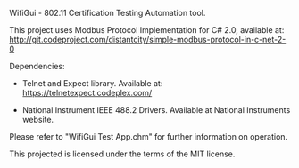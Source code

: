 WifiGui - 802.11 Certification Testing Automation tool.

This project uses Modbus Protocol Implementation for C# 2.0, available at: http://git.codeproject.com/distantcity/simple-modbus-protocol-in-c-net-2-0

Dependencies:
* Telnet and Expect library. Available at:
https://telnetexpect.codeplex.com/

* National Instrument IEEE 488.2 Drivers. Available at National Instruments website.

Please refer to "WifiGui Test App.chm" for further information on operation.

This projected is licensed under the terms of the MIT license.

